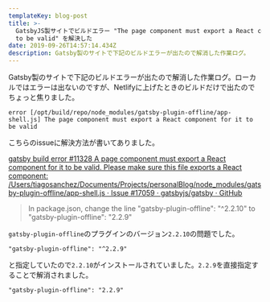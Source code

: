 ```yaml
---
templateKey: blog-post
title: >-
  GatsbyJS製サイトでビルドエラー "The page component must export a React component for it
  to be valid" を解決した
date: 2019-09-26T14:57:14.434Z
description: Gatsby製のサイトで下記のビルドエラーが出たので解消した作業ログ。
---
```

Gatsby製のサイトで下記のビルドエラーが出たので解消した作業ログ。ローカルではエラーは出ないのですが、Netlifyに上げたときのビルドだけで出たのでちょっと焦りました。

```
error [/opt/build/repo/node_modules/gatsby-plugin-offline/app-shell.js] The page component must export a React component for it to be valid
```
こちらのissueに解決方法が書いてありました。

[gatsby build error #11328 A page component must export a React component for it to be valid. Please make sure this file exports a React component: /Users/tiagosanchez/Documents/Projects/personalBlog/node_modules/gatsby-plugin-offline/app-shell.js · Issue #17059 · gatsbyjs/gatsby · GitHub](https://github.com/gatsbyjs/gatsby/issues/17059)


> In package.json, change the line "gatsby-plugin-offline": "^2.2.10" to "gatsby-plugin-offline": "2.2.9"
 
`gatsby-plugin-offline`のプラグインのバージョン`2.2.10`の問題でした。

```
"gatsby-plugin-offline": "^2.2.9"
```

と指定していたので`2.2.10`がインストールされていました。`2.2.9`を直接指定することで解消されました。

```
"gatsby-plugin-offline": "2.2.9"
```
